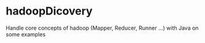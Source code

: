 # hadoopDicovery
Handle core concepts of hadoop (Mapper, Reducer, Runner ...) with Java on some examples
